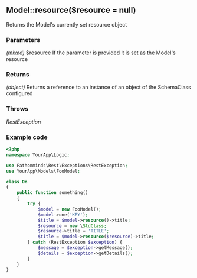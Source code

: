 ## Model::resource($resource = null) ##

Returns the Model's currently set resource object

### Parameters ###

*(mixed)* $resource If the parameter is provided it is set as the Model's resource

### Returns ###

*(object)* Returns a reference to an instance of an object of the SchemaClass configured

### Throws ###

*RestException*

### Example code ###

```php
<?php
namespace YourApp\Logic;

use Fathomminds\Rest\Exceptions\RestException;
use YourApp\Models\FooModel;

class Do
{
    public function something()
    {
        try {
            $model = new FooModel();
            $model->one('KEY');
            $title = $model->resource()->title;
            $resource = new \StdClass;
            $resource->title = 'TITLE';
            $title = $model->resource($resource)->title;
        } catch (RestException $exception) {
            $message = $exception->getMessage();
            $details = $exception->getDetails();
        }
    }
}

```
